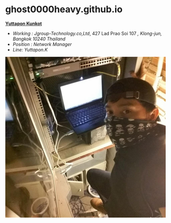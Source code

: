# ghost0000heavy.github.io

**[Yuttapon Kunkot](https://ghost0000heavy.github.io/)**
* *Working : Jgroup-Technology.co,Ltd*, 427 Lad Prao Soi 107 *,* *Klong-jun, Bangkok 10240 Thailand* 
* *Position  :  Network Manager*
* *Line: Yuttapon.K*

 ![adventure config](Config.jpg)
